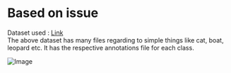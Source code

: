 # Based on issue

Dataset used : [Link](https://huggingface.co/datasets/l-lt/LaSOT) <br>
The above dataset has many files regarding to simple things like cat, boat, leopard etc. It has the respective annotations file for each class.


![Image](https://github.com/user-attachments/assets/c456e36a-93c2-42a4-8b94-a4e65a5aeb95)
